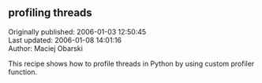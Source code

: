## profiling threads  
Originally published: 2006-01-03 12:50:45  
Last updated: 2006-01-08 14:01:16  
Author: Maciej Obarski  
  
This recipe shows how to profile threads in Python by using custom profiler function.